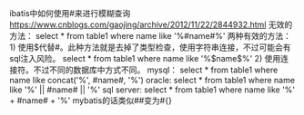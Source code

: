 ibatis中如何使用#来进行模糊查询  https://www.cnblogs.com/gaojing/archive/2012/11/22/2844932.html
无效的方法：
select  *  from table1 where name like '%#name#%'
两种有效的方法： 1) 使用$代替#。此种方法就是去掉了类型检查，使用字符串连接，不过可能会有sql注入风险。
select  *  from table1 where name like '%$name$%'
 2) 使用连接符。不过不同的数据库中方式不同。
mysql： 
select  *  from table1 where name like concat('%', #name#, '%')
oracle:
select  *  from table1 where name like '%' || #name# || '%'
sql server:
select  *  from table1 where name like '%' + #name# + '%'
mybatis的话类似##变为#{}

